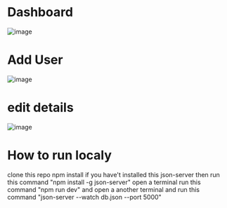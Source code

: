 # Dashboard
![image](https://github.com/user-attachments/assets/e375905e-4396-437f-993e-174e331769bc)
# Add User
![image](https://github.com/user-attachments/assets/6a6c234b-e610-49d1-9175-a57e235124f8)

# edit details
![image](https://github.com/user-attachments/assets/bc4b5c90-2fd2-43c7-a0f0-0c0529805a2d)

# How to run localy
clone this repo
npm install 
if you have't installed this json-server then run this command "npm install -g json-server"
open a terminal run this command "npm run dev"
and open a another terminal and run this command "json-server --watch db.json --port 5000"






